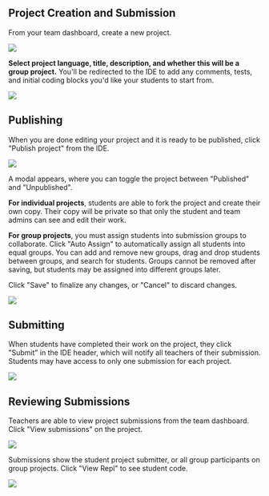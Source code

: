 
## Project Creation and Submission

From your team dashboard, create a new project.

<img style="max-width: 350px" src="/images/teamsForEducation/project-create-button.png" />

**Select project language, title, description, and whether this will be a group project.** You'll be redirected to the IDE to add any comments, tests, and initial coding blocks you'd like your students to start from.

<img style="max-width: 600px" src="/images/teamsForEducation/project-create.png" />

## Publishing

When you are done editing your project and it is ready to be published, click "Publish project" from the IDE.

<img style="max-width: 150px" src="/images/teamsForEducation/project-publish-button.png" />

A modal appears, where you can toggle the project between "Published" and "Unpublished".

**For individual projects**, students are able to fork the project and create their own copy. Their copy will be private so that only the student and team admins can see and edit their work.

**For group projects**, you must assign students into submission groups to collaborate. Click "Auto Assign" to automatically assign all students into equal groups. You can add and remove new groups, drag and drop students between groups, and search for students. Groups cannot be removed after saving, but students may be assigned into different groups later.

Click "Save" to finalize any changes, or "Cancel" to discard changes.

<img style="max-width: 600px" src="/images/teamsForEducation/project-publish.png" />

## Submitting

When students have completed their work on the project, they click "Submit" in the IDE header, which will notify all teachers of their submission. Students may have access to only one submission for each project.

<img style="max-width: 100px" src="/images/teamsForEducation/project-submit.png" />

## Reviewing Submissions

Teachers are able to view project submissions from the team dashboard. Click "View submissions" on the project.

<img src="/images/teamsForEducation/project-list.png" />

Submissions show the student project submitter, or all group participants on group projects. Click "View Repl" to see student code.

<img src="/images/teamsForEducation/project-submissions.png" />
